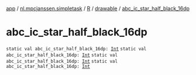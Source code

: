 [app](../../../index.md) / [nl.mpcjanssen.simpletask](../../index.md) / [R](../index.md) / [drawable](index.md) / [abc_ic_star_half_black_16dp](.)

# abc_ic_star_half_black_16dp

`static val abc_ic_star_half_black_16dp: `[`Int`](https://kotlinlang.org/api/latest/jvm/stdlib/kotlin/-int/index.html)
`static val abc_ic_star_half_black_16dp: `[`Int`](https://kotlinlang.org/api/latest/jvm/stdlib/kotlin/-int/index.html)
`static val abc_ic_star_half_black_16dp: `[`Int`](https://kotlinlang.org/api/latest/jvm/stdlib/kotlin/-int/index.html)
`static val abc_ic_star_half_black_16dp: `[`Int`](https://kotlinlang.org/api/latest/jvm/stdlib/kotlin/-int/index.html)